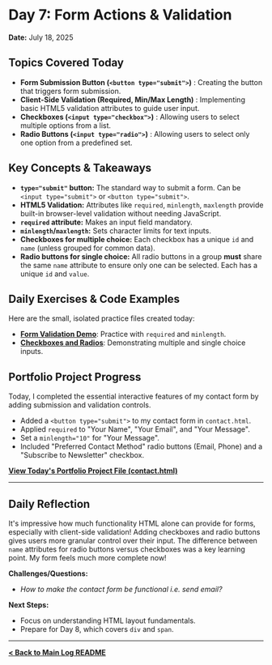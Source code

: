 # Day 7: Form Actions & Validation 

**Date:** July 18, 2025

## Topics Covered Today

* **Form Submission Button (`<button type="submit">`)** : Creating the button that triggers form submission.
* **Client-Side Validation (Required, Min/Max Length)** : Implementing basic HTML5 validation attributes to guide user input.
* **Checkboxes (`<input type="checkbox">`)** : Allowing users to select multiple options from a list.
* **Radio Buttons (`<input type="radio">`)** : Allowing users to select only one option from a predefined set.

## Key Concepts & Takeaways

* **`type="submit"` button:** The standard way to submit a form. Can be `<input type="submit">` or `<button type="submit">`.
* **HTML5 Validation:** Attributes like `required`, `minlength`, `maxlength` provide built-in browser-level validation without needing JavaScript.
* **`required` attribute:** Makes an input field mandatory.
* **`minlength`/`maxlength`:** Sets character limits for text inputs.
* **Checkboxes for multiple choice:** Each checkbox has a unique `id` and `name` (unless grouped for common data).
* **Radio buttons for single choice:** All radio buttons in a group **must** share the same `name` attribute to ensure only one can be selected. Each has a unique `id` and `value`.

## Daily Exercises & Code Examples

Here are the small, isolated practice files created today:

* **[Form Validation Demo](./exercises/form-validation-demo.html)**: Practice with `required` and `minlength`.
* **[Checkboxes and Radios](./exercises/checkboxes-radios-demo.html)**: Demonstrating multiple and single choice inputs.

## Portfolio Project Progress

Today, I completed the essential interactive features of my contact form by adding submission and validation controls.

* Added a `<button type="submit">` to my contact form in `contact.html`.
* Applied `required` to "Your Name", "Your Email", and "Your Message".
* Set a `minlength="10"` for "Your Message".
* Included "Preferred Contact Method" radio buttons (Email, Phone) and a "Subscribe to Newsletter" checkbox.

**[View Today's Portfolio Project File (contact.html)](../../project/contact.html)**

---

## Daily Reflection

It's impressive how much functionality HTML alone can provide for forms, especially with client-side validation! Adding checkboxes and radio buttons gives users more granular control over their input. The difference between `name` attributes for radio buttons versus checkboxes was a key learning point. My form feels much more complete now!

**Challenges/Questions:**
* _How to make the contact form be functional i.e. send email?_

**Next Steps:**
* Focus on understanding HTML layout fundamentals.
* Prepare for Day 8, which covers `div` and `span`.

---

**[< Back to Main Log README](../../README.md)**